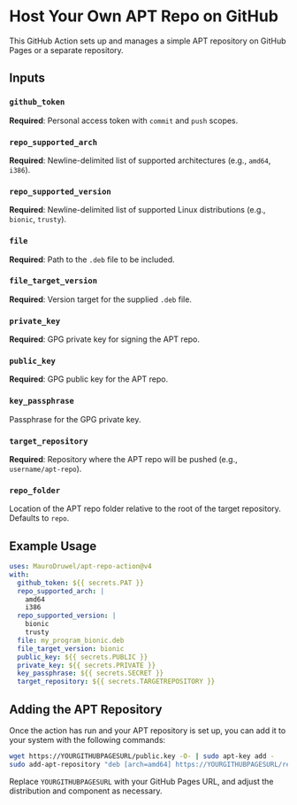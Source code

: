 # Host Your Own APT Repo on GitHub

This GitHub Action sets up and manages a simple APT repository on GitHub Pages or a separate repository.

## Inputs

### `github_token`

**Required**: Personal access token with `commit` and `push` scopes.

### `repo_supported_arch`

**Required**: Newline-delimited list of supported architectures (e.g., `amd64`, `i386`).

### `repo_supported_version`

**Required**: Newline-delimited list of supported Linux distributions (e.g., `bionic`, `trusty`).

### `file`

**Required**: Path to the `.deb` file to be included.

### `file_target_version`

**Required**: Version target for the supplied `.deb` file.

### `private_key`

**Required**: GPG private key for signing the APT repo.

### `public_key`

**Required**: GPG public key for the APT repo.

### `key_passphrase`

Passphrase for the GPG private key.

### `target_repository`

**Required**: Repository where the APT repo will be pushed (e.g., `username/apt-repo`).

### `repo_folder`

Location of the APT repo folder relative to the root of the target repository. Defaults to `repo`.

## Example Usage

```yaml
uses: MauroDruwel/apt-repo-action@v4
with:
  github_token: ${{ secrets.PAT }}
  repo_supported_arch: |
    amd64
    i386
  repo_supported_version: |
    bionic
    trusty
  file: my_program_bionic.deb
  file_target_version: bionic
  public_key: ${{ secrets.PUBLIC }}
  private_key: ${{ secrets.PRIVATE }}
  key_passphrase: ${{ secrets.SECRET }}
  target_repository: ${{ secrets.TARGETREPOSITORY }}
```

## Adding the APT Repository

Once the action has run and your APT repository is set up, you can add it to your system with the following commands:

```bash
wget https://YOURGITHUBPAGESURL/public.key -O- | sudo apt-key add -
sudo add-apt-repository "deb [arch=amd64] https://YOURGITHUBPAGESURL/repo/ bionic main"
```

Replace `YOURGITHUBPAGESURL` with your GitHub Pages URL, and adjust the distribution and component as necessary.
